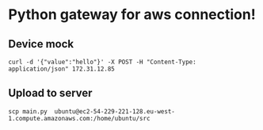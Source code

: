 # Python gateway for aws connection!

## Device mock
```
curl -d '{"value":"hello"}' -X POST -H "Content-Type: application/json" 172.31.12.85
```

## Upload to server
```
scp main.py  ubuntu@ec2-54-229-221-128.eu-west-1.compute.amazonaws.com:/home/ubuntu/src
```